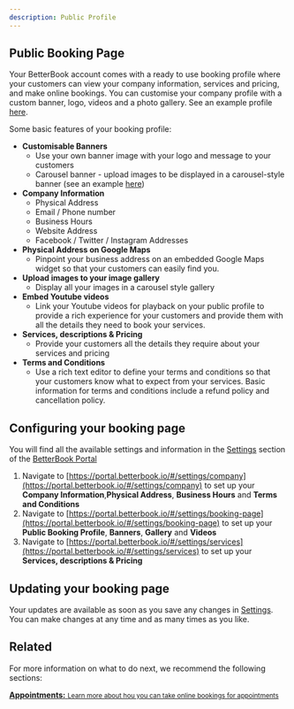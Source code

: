 ```yaml
---
description: Public Profile
---
```


## Public Booking Page
Your BetterBook account comes with a ready to use booking profile where your customers
can view your company information, services and pricing, and make online bookings.  You can 
customise your company profile with a custom banner, logo, videos and a photo gallery. See an
example profile [here](https://betterbook.io/listings/studiodemo).

Some basic features of your booking profile:

- **Customisable Banners**
  - Use your own banner image with your logo and message to your customers
  - Carousel banner - upload images to be displayed in a carousel-style banner (see an example [here](https://betterbook.io/listings/studiodemo))  
- **Company Information**
  - Physical Address
  - Email / Phone number
  - Business Hours
  - Website Address
  - Facebook / Twitter / Instagram Addresses    
- **Physical Address on Google Maps**
  - Pinpoint your business address on an embedded Google Maps widget so that your customers can easily find you.
- **Upload images to your image gallery**
  - Display all your images in a carousel style gallery 
- **Embed Youtube videos** 
  - Link your Youtube videos for playback on your public profile to provide a rich experience for your 
    customers and provide them with all the details they need to book your services.
- **Services, descriptions & Pricing**
  - Provide your customers all the details they require about your services and pricing
- **Terms and Conditions** 
  - Use a rich text editor to define your terms and conditions so that your customers know
    what to expect from your services.  Basic information for terms and conditions 
    include a refund policy and cancellation policy.

## Configuring your booking page
You will find all the available settings and information in the [Settings](https://portal.betterbook.io/#/settings) 
section of the [BetterBook Portal](https://portal.betterbook.io)

1. Navigate to [https://portal.betterbook.io/#/settings/company](https://portal.betterbook.io/#/settings/company) to set
up your **Company Information**,**Physical Address**, **Business Hours** and **Terms and Conditions**
2. Navigate to [https://portal.betterbook.io/#/settings/booking-page](https://portal.betterbook.io/#/settings/booking-page) to set
up your **Public Booking Profile**, **Banners**, **Gallery** and **Videos**
3. Navigate to [https://portal.betterbook.io/#/settings/services](https://portal.betterbook.io/#/settings/services) to set
up your **Services, descriptions & Pricing**


## Updating your booking page
Your updates are available as soon as you save any changes in [Settings](https://portal.betterbook.io/#/settings).  You
can make changes at any time and as many times as you like.



## Related

For more information on what to do next, we recommend the following sections:

<div class="card">
  <a href="/docs/appointments.md">
    <b>Appointments:</b>
    <small>Learn more about hou you can take online bookings for appointments</small>
  </a>
</div>

